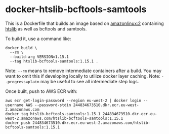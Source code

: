 # docker-htslib-bcftools-samtools

This is a Dockerfile that builds an image based on [amazonlinux:2](https://aws.amazon.com/amazon-linux-2) containing [htslib](http://www.htslib.org/) as well as bcftools and samtools.

To build it, use a command like:

```
docker build \
  --rm \
  --build-arg VERSION=1.15.1
  --tag htslib-bcftools-samtools:1.15.1 .
```

Note: `--rm` means to remove intermediate containers after a build. You may want to omit this if developing locally to utilize docker layer caching.
Note: `--progress=plain` may be useful to see all intermediate step logs.

Once built, push to AWS ECR with:

```
aws ecr get-login-password --region eu-west-2 | docker login --username AWS --password-stdin 244834673510.dkr.ecr.eu-west-2.amazonaws.com
docker tag htslib-bcftools-samtools:1.15.1 244834673510.dkr.ecr.eu-west-2.amazonaws.com/htslib-bcftools-samtools:1.15.1
docker push 244834673510.dkr.ecr.eu-west-2.amazonaws.com/htslib-bcftools-samtools:1.15.1
```